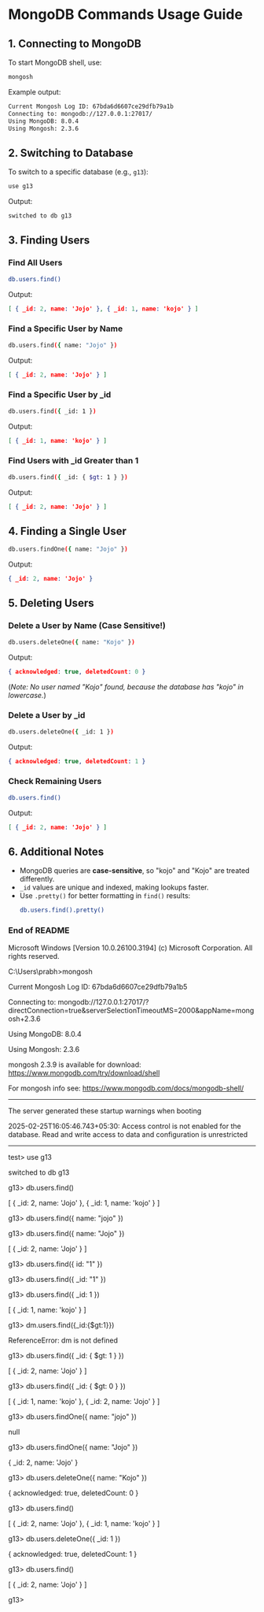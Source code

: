 # MongoDB Commands Usage Guide

## **1. Connecting to MongoDB**
To start MongoDB shell, use:
```sh
mongosh
```
Example output:
```sh
Current Mongosh Log ID: 67bda6d6607ce29dfb79a1b
Connecting to: mongodb://127.0.0.1:27017/
Using MongoDB: 8.0.4
Using Mongosh: 2.3.6
```

## **2. Switching to Database**
To switch to a specific database (e.g., `g13`):
```sh
use g13
```
Output:
```sh
switched to db g13
```

## **3. Finding Users**

### **Find All Users**
```sh
db.users.find()
```
Output:
```json
[ { _id: 2, name: 'Jojo' }, { _id: 1, name: 'kojo' } ]
```

### **Find a Specific User by Name**
```sh
db.users.find({ name: "Jojo" })
```
Output:
```json
[ { _id: 2, name: 'Jojo' } ]
```

### **Find a Specific User by _id**
```sh
db.users.find({ _id: 1 })
```
Output:
```json
[ { _id: 1, name: 'kojo' } ]
```

### **Find Users with _id Greater than 1**
```sh
db.users.find({ _id: { $gt: 1 } })
```
Output:
```json
[ { _id: 2, name: 'Jojo' } ]
```

## **4. Finding a Single User**
```sh
db.users.findOne({ name: "Jojo" })
```
Output:
```json
{ _id: 2, name: 'Jojo' }
```

## **5. Deleting Users**

### **Delete a User by Name (Case Sensitive!)**
```sh
db.users.deleteOne({ name: "Kojo" })
```
Output:
```json
{ acknowledged: true, deletedCount: 0 }
```
(*Note: No user named "Kojo" found, because the database has "kojo" in lowercase.*)

### **Delete a User by _id**
```sh
db.users.deleteOne({ _id: 1 })
```
Output:
```json
{ acknowledged: true, deletedCount: 1 }
```

### **Check Remaining Users**
```sh
db.users.find()
```
Output:
```json
[ { _id: 2, name: 'Jojo' } ]
```

## **6. Additional Notes**
- MongoDB queries are **case-sensitive**, so "kojo" and "Kojo" are treated differently.
- `_id` values are unique and indexed, making lookups faster.
- Use `.pretty()` for better formatting in `find()` results:
  ```sh
  db.users.find().pretty()
  ```

### **End of README**





Microsoft Windows [Version 10.0.26100.3194]
(c) Microsoft Corporation. All rights reserved.

C:\Users\prabh>mongosh

Current Mongosh Log ID: 67bda6d6607ce29dfb79a1b5

Connecting to:          mongodb://127.0.0.1:27017/?directConnection=true&serverSelectionTimeoutMS=2000&appName=mongosh+2.3.6

Using MongoDB:          8.0.4

Using Mongosh:          2.3.6

mongosh 2.3.9 is available for download: https://www.mongodb.com/try/download/shell


For mongosh info see: https://www.mongodb.com/docs/mongodb-shell/

------
   The server generated these startup warnings when booting
   
   2025-02-25T16:05:46.743+05:30: Access control is not enabled for the database. Read and write access to data and configuration is unrestricted
   
------

test> use g13

switched to db g13

g13> db.users.find()

[ { _id: 2, name: 'Jojo' }, { _id: 1, name: 'kojo' } ]

g13> db.users.find({ name: "jojo" })

g13> db.users.find({ name: "Jojo" })

[ { _id: 2, name: 'Jojo' } ]

g13> db.users.find({ id: "1" })


g13> db.users.find({ _id: "1" })


g13> db.users.find({ _id: 1 })

[ { _id: 1, name: 'kojo' } ]

g13> dm.users.find({_id:{$gt:1}})

ReferenceError: dm is not defined

g13> db.users.find({ _id: { $gt: 1 } })

[ { _id: 2, name: 'Jojo' } ]

g13> db.users.find({ _id: { $gt: 0 } })

[ { _id: 1, name: 'kojo' }, { _id: 2, name: 'Jojo' } ]

g13> db.users.findOne({ name: "jojo" })

null

g13> db.users.findOne({ name: "Jojo" })

{ _id: 2, name: 'Jojo' }

g13> db.users.deleteOne({ name: "Kojo" })

{ acknowledged: true, deletedCount: 0 }

g13> db.users.find()

[ { _id: 2, name: 'Jojo' }, { _id: 1, name: 'kojo' } ]

g13> db.users.deleteOne({ _id: 1 })

{ acknowledged: true, deletedCount: 1 }

g13> db.users.find()

[ { _id: 2, name: 'Jojo' } ]

g13>
